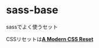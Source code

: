 # sass-base
sassでよく使うセット

CSSリセットは[**A Modern CSS Reset**](https://github.com/hankchizljaw/modern-css-reset)